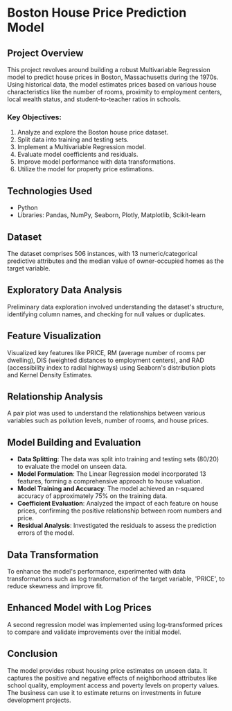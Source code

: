 # Boston House Price Prediction Model

## Project Overview

This project revolves around building a robust Multivariable Regression model to predict house prices in Boston, Massachusetts during the 1970s. Using historical data, the model estimates prices based on various house characteristics like the number of rooms, proximity to employment centers, local wealth status, and student-to-teacher ratios in schools.

### Key Objectives:
1. Analyze and explore the Boston house price dataset.
2. Split data into training and testing sets.
3. Implement a Multivariable Regression model.
4. Evaluate model coefficients and residuals.
5. Improve model performance with data transformations.
6. Utilize the model for property price estimations.

## Technologies Used
- Python
- Libraries: Pandas, NumPy, Seaborn, Plotly, Matplotlib, Scikit-learn

## Dataset
The dataset comprises 506 instances, with 13 numeric/categorical predictive attributes and the median value of owner-occupied homes as the target variable.

## Exploratory Data Analysis
Preliminary data exploration involved understanding the dataset's structure, identifying column names, and checking for null values or duplicates.

## Feature Visualization
Visualized key features like PRICE, RM (average number of rooms per dwelling), DIS (weighted distances to employment centers), and RAD (accessibility index to radial highways) using Seaborn's distribution plots and Kernel Density Estimates.

## Relationship Analysis
A pair plot was used to understand the relationships between various variables such as pollution levels, number of rooms, and house prices.

## Model Building and Evaluation
- **Data Splitting**: The data was split into training and testing sets (80/20) to evaluate the model on unseen data.
- **Model Formulation**: The Linear Regression model incorporated 13 features, forming a comprehensive approach to house valuation.
- **Model Training and Accuracy**: The model achieved an r-squared accuracy of approximately 75% on the training data.
- **Coefficient Evaluation**: Analyzed the impact of each feature on house prices, confirming the positive relationship between room numbers and price.
- **Residual Analysis**: Investigated the residuals to assess the prediction errors of the model.

## Data Transformation
To enhance the model's performance, experimented with data transformations such as log transformation of the target variable, 'PRICE', to reduce skewness and improve fit.

## Enhanced Model with Log Prices
A second regression model was implemented using log-transformed prices to compare and validate improvements over the initial model.

## Conclusion
The model provides robust housing price estimates on unseen data. It captures the positive and negative effects of neighborhood attributes like
school quality, employment access and poverty levels on property values. The business can use it to estimate returns on investments in future
development projects.
